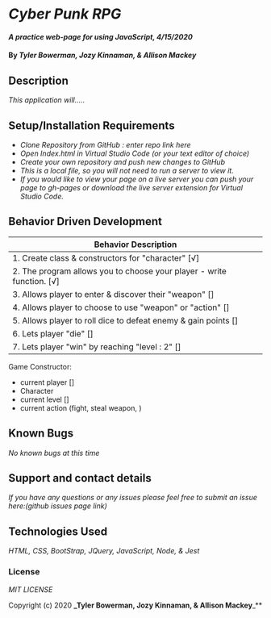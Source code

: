 # _Cyber Punk RPG_

#### _A practice web-page for using JavaScript, 4/15/2020_

#### By _**Tyler Bowerman, Jozy Kinnaman, & Allison Mackey**_

## Description

_This application will....._ 

## Setup/Installation Requirements

* _Clone Repository from GitHub : enter repo link here_
* _Open Index.html in Virtual Studio Code (or your text editor of choice)_
* _Create your own repository and push new changes to GitHub_
* _This is a local file, so you will not need to run a server to view it._
* _If you would like to view your page on a live server you can push your page to gh-pages or download the live server extension for Virtual Studio Code._


## Behavior Driven Development 


|   Behavior Description        |  
|-------------------------------|
| 1. Create class & constructors for "character" [√]|
| 2. The program allows you to choose your player - write function. [√] |
| 3. Allows player to enter & discover their "weapon" [] |
| 4. Allows player to choose to use "weapon" or "action" [] |
| 5. Allows player to roll dice to defeat enemy & gain points []
| 6. Lets player "die" [] |
| 7. Lets player "win" by reaching "level : 2" [] |



Game Constructor: 
- current player []
- Character 
- current level []
- current action (fight, steal weapon, )
<!-- class Peewee(charClass, level, weapon, fightStyle) -->


## Known Bugs

_No known bugs at this time_

## Support and contact details

_If you have any questions or any issues please feel free to submit an issue here:(github issues page link)_ 

## Technologies Used

_HTML, CSS, BootStrap, JQuery, JavaScript, Node, & Jest_

### License
*MIT LICENSE*

Copyright (c) 2020 **_Tyler Bowerman, Jozy Kinnaman, & Allison Mackey**_**